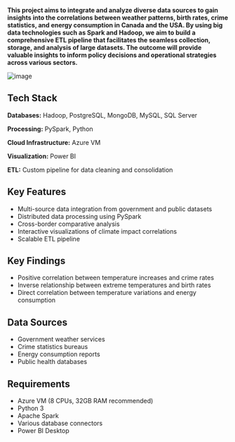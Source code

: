 **This project aims to integrate and analyze diverse data sources to gain insights into the correlations between weather patterns, birth rates, crime statistics, and energy consumption in Canada and the USA. By using big data technologies such as Spark and Hadoop, we aim to build a comprehensive ETL pipeline that facilitates the seamless collection, storage, and analysis of large datasets. The outcome will provide valuable insights to inform policy decisions and operational strategies across various sectors.**

![image](https://github.com/user-attachments/assets/99d43f95-989f-4e5a-95e8-b7a8e45e0413)
## Tech Stack

**Databases:** Hadoop, PostgreSQL, MongoDB, MySQL, SQL Server

**Processing:** PySpark, Python

**Cloud Infrastructure:** Azure VM

**Visualization:** Power BI

**ETL:** Custom pipeline for data cleaning and consolidation

## Key Features

* Multi-source data integration from government and public datasets
* Distributed data processing using PySpark
* Cross-border comparative analysis
* Interactive visualizations of climate impact correlations
* Scalable ETL pipeline

## Key Findings

* Positive correlation between temperature increases and crime rates
* Inverse relationship between extreme temperatures and birth rates
* Direct correlation between temperature variations and energy consumption

## Data Sources

* Government weather services
* Crime statistics bureaus
* Energy consumption reports
* Public health databases

## Requirements

* Azure VM (8 CPUs, 32GB RAM recommended)
* Python 3
* Apache Spark
* Various database connectors
* Power BI Desktop
